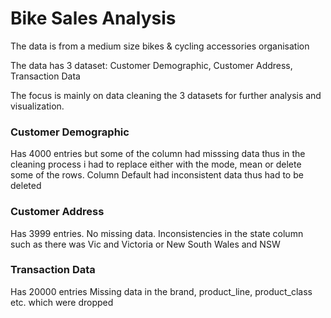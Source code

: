 
# Bike Sales Analysis

The data is from a medium size bikes & cycling accessories organisation

The data has 3 dataset: Customer Demographic, Customer Address, Transaction Data

The focus is mainly on data cleaning the 3 datasets for further analysis and visualization.

### Customer Demographic
Has 4000 entries but some of the column had misssing data thus in the cleaning process i had to replace either with the mode, mean or delete some of the rows.
Column Default had inconsistent data thus had to be deleted

### Customer Address
Has 3999 entries. No missing data.
Inconsistencies in the state column such as there was Vic and Victoria or New South Wales and NSW

### Transaction Data
Has 20000 entries
Missing data in the brand, product_line, product_class etc. which were dropped
